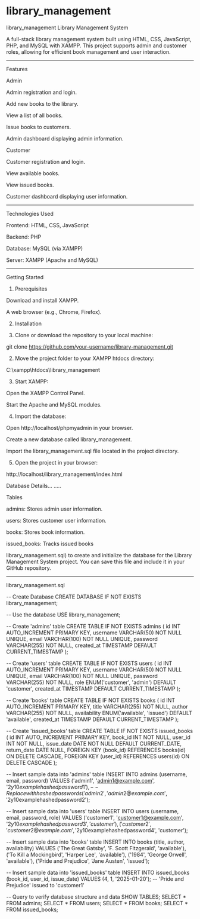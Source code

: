 # library_management
library_management
Library Management System

A full-stack library management system built using HTML, CSS, JavaScript, PHP, and MySQL with XAMPP. This project supports admin and customer roles, allowing for efficient book management and user interaction.


---

Features

Admin

Admin registration and login.

Add new books to the library.

View a list of all books.

Issue books to customers.

Admin dashboard displaying admin information.


Customer

Customer registration and login.

View available books.

View issued books.

Customer dashboard displaying user information.



---

Technologies Used

Frontend: HTML, CSS, JavaScript

Backend: PHP

Database: MySQL (via XAMPP)

Server: XAMPP (Apache and MySQL)



---

Getting Started

1. Prerequisites

Download and install XAMPP.

A web browser (e.g., Chrome, Firefox).


2. Installation

1. Clone or download the repository to your local machine:

git clone https://github.com/your-username/library-management.git


2. Move the project folder to your XAMPP htdocs directory:

C:\xampp\htdocs\library_management


3. Start XAMPP:

Open the XAMPP Control Panel.

Start the Apache and MySQL modules.



4. Import the database:

Open http://localhost/phpmyadmin in your browser.

Create a new database called library_management.

Import the library_management.sql file located in the project directory.



5. Open the project in your browser:

http://localhost/library_management/index.html

Database Details... ..... 

Tables

admins: Stores admin user information.

users: Stores customer user information.

books: Stores book information.

issued_books: Tracks issued books

library_management.sql) to create and initialize the database for the Library Management System project. You can save this file and include it in your GitHub repository.


---

library_management.sql

-- Create Database
CREATE DATABASE IF NOT EXISTS library_management;

-- Use the database
USE library_management;

-- Create 'admins' table
CREATE TABLE IF NOT EXISTS admins (
    id INT AUTO_INCREMENT PRIMARY KEY,
    username VARCHAR(50) NOT NULL UNIQUE,
    email VARCHAR(100) NOT NULL UNIQUE,
    password VARCHAR(255) NOT NULL,
    created_at TIMESTAMP DEFAULT CURRENT_TIMESTAMP
);

-- Create 'users' table
CREATE TABLE IF NOT EXISTS users (
    id INT AUTO_INCREMENT PRIMARY KEY,
    username VARCHAR(50) NOT NULL UNIQUE,
    email VARCHAR(100) NOT NULL UNIQUE,
    password VARCHAR(255) NOT NULL,
    role ENUM('customer', 'admin') DEFAULT 'customer',
    created_at TIMESTAMP DEFAULT CURRENT_TIMESTAMP
);

-- Create 'books' table
CREATE TABLE IF NOT EXISTS books (
    id INT AUTO_INCREMENT PRIMARY KEY,
    title VARCHAR(255) NOT NULL,
    author VARCHAR(255) NOT NULL,
    availability ENUM('available', 'issued') DEFAULT 'available',
    created_at TIMESTAMP DEFAULT CURRENT_TIMESTAMP
);

-- Create 'issued_books' table
CREATE TABLE IF NOT EXISTS issued_books (
    id INT AUTO_INCREMENT PRIMARY KEY,
    book_id INT NOT NULL,
    user_id INT NOT NULL,
    issue_date DATE NOT NULL DEFAULT CURRENT_DATE,
    return_date DATE NULL,
    FOREIGN KEY (book_id) REFERENCES books(id) ON DELETE CASCADE,
    FOREIGN KEY (user_id) REFERENCES users(id) ON DELETE CASCADE
);

-- Insert sample data into 'admins' table
INSERT INTO admins (username, email, password) VALUES
('admin1', 'admin1@example.com', '$2y$10$examplehashedpassword1'), -- Replace with hashed passwords
('admin2', 'admin2@example.com', '$2y$10$examplehashedpassword2');

-- Insert sample data into 'users' table
INSERT INTO users (username, email, password, role) VALUES
('customer1', 'customer1@example.com', '$2y$10$examplehashedpassword3', 'customer'),
('customer2', 'customer2@example.com', '$2y$10$examplehashedpassword4', 'customer');

-- Insert sample data into 'books' table
INSERT INTO books (title, author, availability) VALUES
('The Great Gatsby', 'F. Scott Fitzgerald', 'available'),
('To Kill a Mockingbird', 'Harper Lee', 'available'),
('1984', 'George Orwell', 'available'),
('Pride and Prejudice', 'Jane Austen', 'issued');

-- Insert sample data into 'issued_books' table
INSERT INTO issued_books (book_id, user_id, issue_date) VALUES
(4, 1, '2025-01-20'); -- 'Pride and Prejudice' issued to 'customer1'

-- Query to verify database structure and data
SHOW TABLES;
SELECT * FROM admins;
SELECT * FROM users;
SELECT * FROM books;
SELECT * FROM issued_books;
